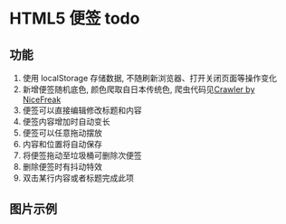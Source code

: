 # HTML5 便签 todo

## 功能
1. 使用 localStorage 存储数据, 不随刷新浏览器、打开关闭页面等操作变化
2. 新增便签随机底色, 颜色爬取自日本传统色, 爬虫代码见[Crawler by NiceFreak](https://github.com/NiceFreak/Crawler)
3. 便签可以直接编辑修改标题和内容
4. 便签内容增加时自动变长
5. 便签可以任意拖动摆放
6. 内容和位置将自动保存
7. 将便签拖动至垃圾桶可删除次便签
8. 删除便签时有抖动特效
9. 双击某行内容或者标题完成此项

## 图片示例
